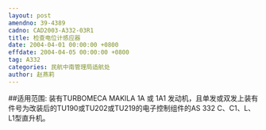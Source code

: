 ```yaml
---
layout: post
amendno: 39-4389
cadno: CAD2003-A332-03R1
title: 检查电位计感应器
date: 2004-04-01 00:00:00 +0800
effdate: 2004-04-05 00:00:00 +0800
tag: A332
categories: 民航中南管理局适航处
author: 赵燕莉
---
```


##适用范围:
装有TURBOMECA MAKILA 1A 或 1A1 发动机，且单发或双发上装有件号为改装后的TU190或TU202或TU219的电子控制组件的AS 332 C、C1、L、L1型直升机。

